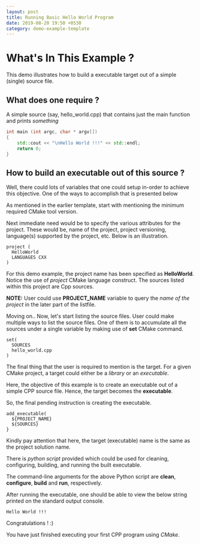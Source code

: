 ```yaml
---
layout: post
title: Running Basic Hello World Program
date: 2019-08-20 19:50 +0530
category: demo-example-template
---
```


# What's In This Example ?

This demo illustrates how to build a executable target out of a simple (single) source file.


## What does one require ?

A simple source (say, hello_world.cpp) that contains just the main function and prints *something*

```C++
int main (int argc, char * argv[])
{
    std::cout << "\nHello World !!!" << std::endl;
    return 0;
}
```

## How to build an executable out of this source ?

Well, there could lots of variables that one could setup in-order to achieve this objective.
One of the ways to accomplish that is presented below

As mentioned in the earlier template, start with mentioning the minimum required CMake tool version.

Next immediate need would be to specify the various attributes for the project.
These would be, name of the project, project versioning, language(s) supported by the project, etc. 
Below is an illustration.

~~~
project (
  HelloWorld
  LANGUAGES CXX
)
~~~

For this demo example, the project name has been specified as **HelloWorld**.  Notice the use of *project* CMake language construct.
The sources listed within this project are Cpp sources.

**NOTE:** User could use **PROJECT_NAME** variable to query the *name of the project* in the later part of the listfile.

Moving on.. Now, let's start listing the source files.
User could make multiple ways to list the source files.  One of them is to accumulate all the sources under a single variable by making use of **set** CMake command.

~~~
set(
  SOURCES
  hello_world.cpp
)
~~~

The final thing that the user is required to mention is the target.
For a given CMake project, a target could either be a *library* or an *executable*.

Here, the objective of this example is to create an executable out of a simple CPP source file.  Hence, the target becomes the **executable**.

So, the final pending instruction is creating the executable.

~~~
add_executable(
  ${PROJECT_NAME}
  ${SOURCES}
}
~~~

Kindly pay attention that here, the target (executable) name is the same as the project solution name.

There is *python script* provided which could be used for cleaning, configuring, building, and running the built executable.

The command-line arguments for the above Python script are **clean**, **configure**, **build** and **run**, respectively.

After running the executable, one should be able to view the below string printed on the standard output console.
~~~
Hello World !!!
~~~

Congratulations !  :)

You have just finished executing your first CPP program using *CMake*.